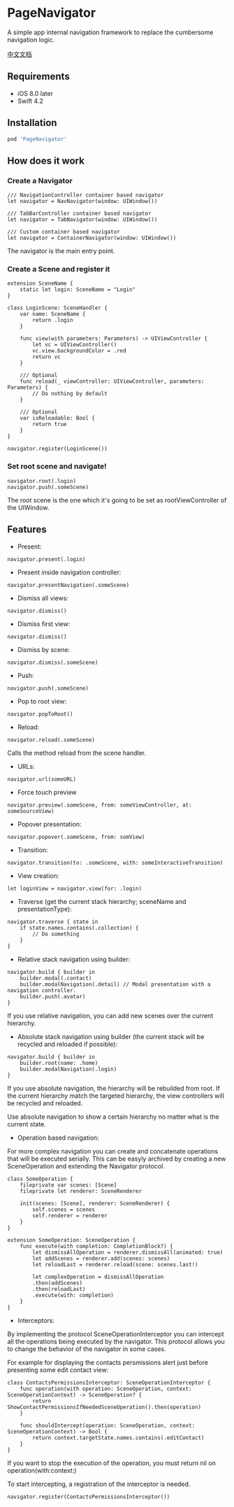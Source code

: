 # PageNavigator

A simple app internal navigation framework to replace the cumbersome navigation logic.

[中文文档](https://github.com/liuxc123/PageNavigator/blob/master/README_CN.md)

## Requirements

- iOS 8.0 later
- Swift 4.2

## Installation

```ruby
pod 'PageNavigator'
```

## How does it work

### Create a Navigator

```
/// NavigationController container based navigator
let navigator = NavNavigator(window: UIWindow())

/// TabBarController container based navigator
let navigator = TabNavigator(window: UIWindow())

/// Custom container based navigator
let navigator = ContainerNavigator(window: UIWindow())

```

The navigator is the main entry point.

### Create a Scene and register it

```
extension SceneName {
    static let login: SceneName = "Login"
}

class LoginScene: SceneHandler {
    var name: SceneName {
        return .login
    }

    func view(with parameters: Parameters) -> UIViewController {
        let vc = UIViewController()
        vc.view.backgroundColor = .red
        return vc
    }

    /// Optional
    func reload(_ viewController: UIViewController, parameters: Parameters) {
        // Do nothing by default
    }

    /// Optional
    var isReloadable: Bool {
        return true
    }
}

```

```
navigator.register(LoginScene())
```

### Set root scene and navigate!

```
navigator.root(.login)
navigator.push(.someScene)
```

The root scene is the one which it's going to be set as rootViewController of the UIWindow.

## Features

- Present:

```
navigator.present(.login)
```

- Present inside navigation controller:

```
navigator.presentNavigation(.someScene)
```

- Dismiss all views:

```
navigator.dismiss()
```

- Dismiss first view:

```
navigator.dismiss()
```

- Dismiss by scene:

```
navigator.dismiss(.someScene)
```

- Push:

```
navigator.push(.someScene)
```

- Pop to root view:

```
navigator.popToRoot()
```

- Reload:

```
navigator.reload(.someScene)
```

Calls the method reload from the scene handler.

- URLs:

```
navigator.url(someURL)
```

- Force touch preview

```
navigator.preview(.someScene, from: someViewController, at: someSourceView)
```

- Popover presentation:

```
navigator.popover(.someScene, from: somView)
```

- Transition:

```
navigator.transition(to: .someScene, with: someInteractiveTransition)
```

- View creation:

```
let loginView = navigator.view(for: .login)
```

- Traverse (get the current stack hierarchy; sceneName and presentationType):

```
navigator.traverse { state in
    if state.names.contains(.collection) {
        // Do something
    }
}
```

- Relative stack navigation using builder:

```
navigator.build { builder in
    builder.modal(.contact)
    builder.modalNavigation(.detail) // Modal presentation with a navigation controller.
    builder.push(.avatar)
}
```

If you use relative navigation, you can add new scenes over the current hierarchy.

- Absolute stack navigation using builder (the current stack will be recycled and reloaded if possible):

```
navigator.build { builder in
    builder.root(name: .home)
    builder.modalNavigation(.login)
}
```

If you use absolute navigation, the hierarchy will be rebuilded from root. If the current hierarchy match the targeted hierarchy, the view controllers will be recycled and reloaded.

Use absolute navigation to show a certain hierarchy no matter what is the current state.

- Operation based navigation:

For more complex navigation you can create and concatenate operations that will be executed serially. This can be easyly archived by creating a new SceneOperation and extending the Navigator protocol.

```
class SomeOperation {
    fileprivate var scenes: [Scene]
    fileprivate let renderer: SceneRenderer

    init(scenes: [Scene], renderer: SceneRenderer) {
        self.scenes = scenes
        self.renderer = renderer
    }
}

extension SomeOperation: SceneOperation {
    func execute(with completion: CompletionBlock?) {
        let dismissAllOperation = renderer.dismissAll(animated: true)
        let addScenes = renderer.add(scenes: scenes)
        let reloadLast = renderer.reload(scene: scenes.last!)

        let complexOperation = dismissAllOperation
        .then(addScenes)
        .then(reloadLast)
        .execute(with: completion)
    }
}
```

- Interceptors:

By implementing the protocol SceneOperationInterceptor you can intercept all the operations being executed by the navigator. This protocol allows you to change the behavior of the navigator in some cases.

For example for displaying the contacts persmissions alert just before presenting some edit contact view:

```
class ContactsPermissionsInterceptor: SceneOperationInterceptor {
    func operation(with operation: SceneOperation, context: SceneOperationContext) -> SceneOperation? {
        return ShowContactPermissionsIfNeededSceneOperation().then(operation)
    }

    func shouldIntercept(operation: SceneOperation, context: SceneOperationContext) -> Bool {
        return context.targetState.names.contains(.editContact)
    }
}
```

If you want to stop the execution of the operation, you must return nil on operation(with:context:)

To start intercepting, a registration of the interceptor is needed.

```
navigator.register(ContactsPermissionsInterceptor())
```

